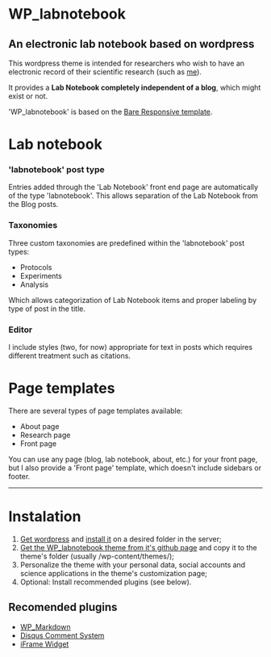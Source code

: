 WP_labnotebook
============
An electronic lab notebook based on wordpress
------------
This wordpress theme is intended for researchers who wish to have an electronic record of their scientific research (such as [me](http://andre-rendeiro.me)).

It provides a **Lab Notebook completely independent of a blog**, which might exist or not.

'WP_labnotebook' is based on the [Bare Responsive template](http://www.hongkiat.com/blog/wordpress-responsive-template/).

# Lab notebook

### 'labnotebook' post type
Entries added through the 'Lab Notebook' front end page are automatically of the type 'labnotebook'. This allows separation of the Lab Notebook from the Blog posts.

### Taxonomies
Three custom taxonomies are predefined within the 'labnotebook' post types:
- Protocols
- Experiments
- Analysis

Which allows categorization of Lab Notebook items and proper labeling by type of post in the title.

### Editor
I include styles (two, for now) appropriate for text in posts which requires different treatment such as citations.

# Page templates
There are several types of page templates available:
- About page
- Research page
- Front page

You can use any page (blog, lab notebook, about, etc.) for your front page, but I also provide a 'Front page' template, which doesn't include sidebars or footer.


---------------------------------

# Instalation
1. [Get wordpress](http://wordpress.org/download/) and [install it](http://codex.wordpress.org/Installing_WordPress) on a desired folder in the server;
2. [Get the WP_labnotebook theme from it's github page](https://github.com/afrendeiro/wp_labnotebook/) and copy it to the theme's folder (usually /wp-content/themes/);
3. Personalize the theme with your personal data, social accounts and science applications in the theme's customization page;
4. Optional: Install recommended plugins (see below).

## Recomended plugins
- [WP_Markdown](http://wordpress.org/plugins/wp-markdown/screenshots/)
- [Disqus Comment System](http://wordpress.org/plugins/disqus-comment-system/)
- [iFrame Widget](http://nullpointer.debashish.com/iframe-widget-for-wordpress)